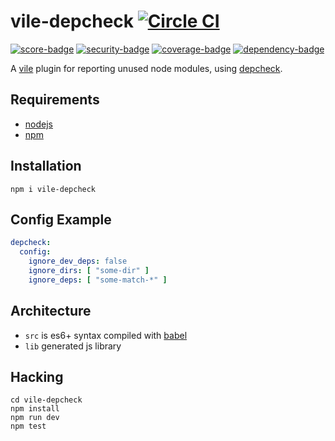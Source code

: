 # vile-depcheck [![Circle CI](https://circleci.com/gh/brentlintner/vile-depcheck.svg?style=svg&circle-token=af9b51dea76f191842f14db93644dc2d20cb2971)](https://circleci.com/gh/brentlintner/vile-depcheck)

[![score-badge](https://vile.io/brentlintner/vile-depcheck/badges/score?token=UxALD5SzEnf9yq4sD49M)](https://vile.io/brentlintner/vile-depcheck) [![security-badge](https://vile.io/brentlintner/vile-depcheck/badges/security?token=UxALD5SzEnf9yq4sD49M)](https://vile.io/brentlintner/vile-depcheck) [![coverage-badge](https://vile.io/brentlintner/vile-depcheck/badges/coverage?token=UxALD5SzEnf9yq4sD49M)](https://vile.io/brentlintner/vile-depcheck) [![dependency-badge](https://vile.io/brentlintner/vile-depcheck/badges/dependency?token=UxALD5SzEnf9yq4sD49M)](https://vile.io/brentlintner/vile-depcheck)

A [vile](https://vile.io) plugin for reporting unused node modules,
using [depcheck](https://www.npmjs.com/package/depcheck).

## Requirements

- [nodejs](http://nodejs.org)
- [npm](http://npmjs.org)

## Installation

    npm i vile-depcheck

## Config Example

```yaml
depcheck:
  config:
    ignore_dev_deps: false
    ignore_dirs: [ "some-dir" ]
    ignore_deps: [ "some-match-*" ]
```

## Architecture

- `src` is es6+ syntax compiled with [babel](https://babeljs.io)
- `lib` generated js library

## Hacking

    cd vile-depcheck
    npm install
    npm run dev
    npm test
